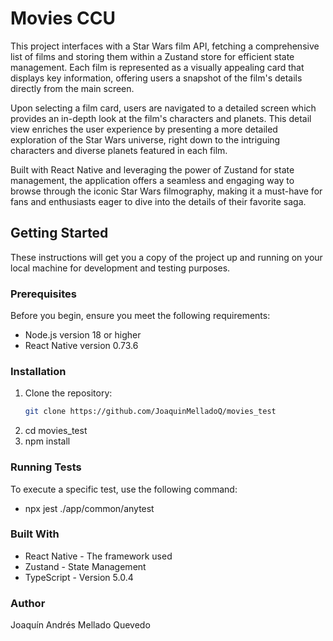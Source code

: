 # Movies CCU

This project interfaces with a Star Wars film API, fetching a comprehensive list of films and storing them within a Zustand store for efficient state management. Each film is represented as a visually appealing card that displays key information, offering users a snapshot of the film's details directly from the main screen.

Upon selecting a film card, users are navigated to a detailed screen which provides an in-depth look at the film's characters and planets. This detail view enriches the user experience by presenting a more detailed exploration of the Star Wars universe, right down to the intriguing characters and diverse planets featured in each film.

Built with React Native and leveraging the power of Zustand for state management, the application offers a seamless and engaging way to browse through the iconic Star Wars filmography, making it a must-have for fans and enthusiasts eager to dive into the details of their favorite saga.

## Getting Started

These instructions will get you a copy of the project up and running on your local machine for development and testing purposes.

### Prerequisites

Before you begin, ensure you meet the following requirements:
- Node.js version 18 or higher
- React Native version 0.73.6 

### Installation

1. Clone the repository:
   ```bash
   git clone https://github.com/JoaquinMelladoQ/movies_test
   ```
2. cd movies_test
3. npm install

### Running Tests

To execute a specific test, use the following command:
- npx jest ./app/common/anytest

### Built With
- React Native - The framework used
- Zustand - State Management
- TypeScript - Version 5.0.4


### Author
Joaquín Andrés Mellado Quevedo
